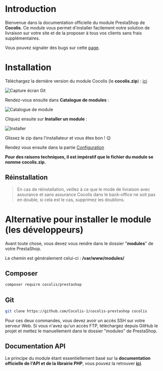 # Introduction

Bienvenue dans la documentation officielle du module PrestaShop de **Cocolis**.
Ce module vous permet d'installer facilement notre solution de livraison sur votre site et de la proposer à tous vos clients sans frais supplémentaires.

Vous pouvez signaler des bugs sur cette [page](https://github.com/Cocolis-1/cocolis-prestashop/issues).

# Installation

Téléchargez la dernière version du module Cocolis (le **cocolis.zip**) : [ici](https://github.com/Cocolis-1/cocolis-prestashop/releases) 

![Capture écran Git](https://res.cloudinary.com/cocolis-prod/image/upload/v1631736838/Documentation/prestashop/GitHub%20Presta.png)

Rendez-vous ensuite dans **Catalogue de modules** :

![Catalogue de module](https://res.cloudinary.com/cocolis-prod/image/upload/v1631736982/Documentation/prestashop/Catalogue%20modules%20presta.png)

Cliquez ensuite sur **Installer un module** :

![Installer](https://res.cloudinary.com/cocolis-prod/image/upload/v1631737152/Documentation/prestashop/Installer%20un%20module%20Presta.png)

Glissez le zip dans l'installateur et vous êtes bon ! 😉

Rendez vous ensuite dans la partie [Configuration](Configuration.md) 

**Pour des raisons techniques, il est impératif que le fichier du module se nomme cocolis.zip.**

## Réinstallation

> En cas de réinstallation, veillez à ce que le mode de livraison avec assurance et sans assurance Cocolis dans le back-office ne soit pas en double, si cela est le cas, supprimez les doublons.

# Alternative pour installer le module (les développeurs)

Avant toute chose, vous devez vous rendre dans le dossier "**modules**" de votre PrestaShop.

Le chemin est généralement celui-ci : **/var/www/modules/**

## Composer

```bash
composer require cocolis/prestashop
```

## Git

```bash
git clone https://github.com/Cocolis-1/cocolis-prestashop cocolis
```

Pour ces deux commandes, vous devez avoir un accès SSH sur votre serveur Web. Si vous n'avez qu'un accès FTP, téléchargez depuis GitHub le projet et mettez le manuellement dans le dossier "modules" de PrestaShop.

## Documentation API

Le principe du module étant essentiellement basé sur la **documentation officielle de l'API et de la librairie PHP**, vous pouvez la retrouver **[ici](https://doc.cocolis.fr/docs/cocolis-api)**.

